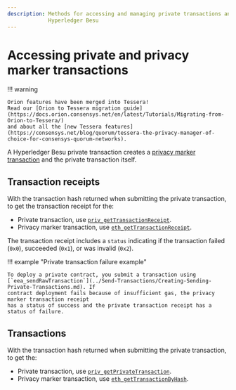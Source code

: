 ```yaml
---
description: Methods for accessing and managing private transactions and privacy groups in
             Hyperledger Besu
---
```


# Accessing private and privacy marker transactions

!!! warning

    Orion features have been merged into Tessera!
    Read our [Orion to Tessera migration guide](https://docs.orion.consensys.net/en/latest/Tutorials/Migrating-from-Orion-to-Tessera/)
    and about all the [new Tessera features](https://consensys.net/blog/quorum/tessera-the-privacy-manager-of-choice-for-consensys-quorum-networks).

A Hyperledger Besu private transaction creates a
[privacy marker transaction](../../Concepts/Privacy/Private-Transaction-Processing.md) and
the private transaction itself.

## Transaction receipts

With the transaction hash returned when submitting the private transaction, to get the transaction
receipt for the:

* Private transaction, use
  [`priv_getTransactionReceipt`](../../Reference/API-Methods.md#priv_gettransactionreceipt).
* Privacy marker transaction, use
  [`eth_getTransactionReceipt`](../../Reference/API-Methods.md#eth_gettransactionreceipt).

The transaction receipt includes a `status` indicating if the transaction failed (`0x0`), succeeded (`0x1`), or
was invalid (`0x2`).

!!! example "Private transaction failure example"

    To deploy a private contract, you submit a transaction using
    [`eea_sendRawTransaction`](../Send-Transactions/Creating-Sending-Private-Transactions.md). If
    contract deployment fails because of insufficient gas, the privacy marker transaction receipt
    has a status of success and the private transaction receipt has a status of failure.

## Transactions

With the transaction hash returned when submitting the private transaction, to get the:

* Private transaction, use
  [`priv_getPrivateTransaction`](../../Reference/API-Methods.md#priv_getprivatetransaction).
* Privacy marker transaction, use
  [`eth_getTransactionByHash`](../../Reference/API-Methods.md#eth_gettransactionbyhash).
